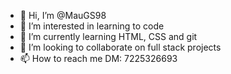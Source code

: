 - 👋 Hi, I’m @MauGS98
- 👀 I’m interested in learning to code
- 🌱 I’m currently learning HTML, CSS and git
- 💞️ I’m looking to collaborate on full stack projects
- 📫 How to reach me DM: 7225326693

<!---
MauGS98/MauGS98 is a ✨ special ✨ repository because its `README.md` (this file) appears on your GitHub profile.
You can click the Preview link to take a look at your changes.
--->
